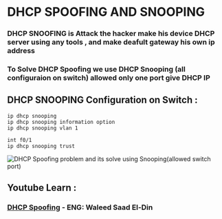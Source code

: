 # DHCP SPOOFING AND SNOOPING

### DHCP SNOOFING is Attack the hacker make his device DHCP server using any tools , and make deafult gateway his own ip address



### To Solve DHCP Spoofing we use DHCP Snooping (all configuraion on switch) allowed only one port give DHCP IP

## DHCP SNOOPING Configuration on Switch :

```
ip dhcp snooping
ip dhcp snooping information option
ip dhcp snooping vlan 1

int f0/1
ip dhcp snooping trust

```

<div>
<img src="https://github.com/Mohamed-Abdelwahed/Networking_Start/assets/86673523/28be2723-4c34-4cf6-975f-99f0bb4fbb3c"  alt="DHCP Spoofing problem and its solve using Snooping(allowed switch port)" />
</div>


## Youtube Learn : 
### [DHCP Spoofing](https://youtu.be/DTmZkmqrUjI?si=5oe-jah--AG21mo3) - ENG: Waleed Saad El-Din